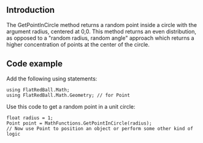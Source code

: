 ## Introduction

The GetPointInCircle method returns a random point inside a circle with the argument radius, centered at 0,0. This method returns an even distribution, as opposed to a "random radius, random angle" approach which returns a higher concentration of points at the center of the circle.

## Code example

Add the following using statements:

    using FlatRedBall.Math;
    using FlatRedBall.Math.Geometry; // for Point

Use this code to get a random point in a unit circle:

    float radius = 1;
    Point point = MathFunctions.GetPointInCircle(radius);
    // Now use Point to position an object or perform some other kind of logic
